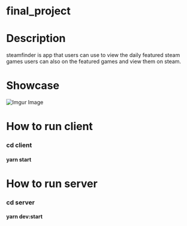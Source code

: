 # final_project

# Description

steamfinder is app that users can use to view the daily featured steam games
users can also on the featured games and view them on steam.

# Showcase

![Imgur Image](http://i.imgur.com/zTONrOD.jpg)


# How to run client

### cd client
#### yarn start

# How to run server

### cd server
#### yarn dev:start


